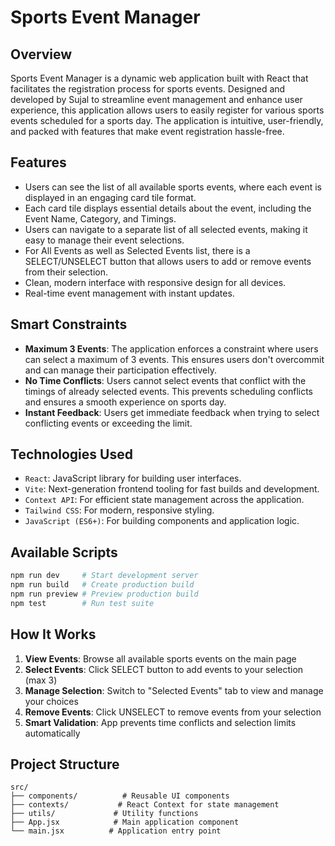 # Sports Event Manager

## Overview

 Sports Event Manager is a dynamic web application built with React that facilitates the registration process for sports events. Designed and developed by Sujal to streamline event management and enhance user experience, this application allows users to easily register for various sports events scheduled for a sports day. The application is intuitive, user-friendly, and packed with features that make event registration hassle-free.

## Features

-   Users can see the list of all available sports events, where each event is displayed in an engaging card tile format.
-   Each card tile displays essential details about the event, including the Event Name, Category, and Timings.
-   Users can navigate to a separate list of all selected events, making it easy to manage their event selections.
-   For All Events as well as Selected Events list, there is a SELECT/UNSELECT button that allows users to add or remove events from their selection.
-   Clean, modern interface with responsive design for all devices.
-   Real-time event management with instant updates.

## Smart Constraints

-   **Maximum 3 Events**: The application enforces a constraint where users can select a maximum of 3 events. This ensures users don't overcommit and can manage their participation effectively.
-   **No Time Conflicts**: Users cannot select events that conflict with the timings of already selected events. This prevents scheduling conflicts and ensures a smooth experience on sports day.
-   **Instant Feedback**: Users get immediate feedback when trying to select conflicting events or exceeding the limit.

## Technologies Used

-   `React`: JavaScript library for building user interfaces.
-   `Vite`: Next-generation frontend tooling for fast builds and development.
-   `Context API`: For efficient state management across the application.
-   `Tailwind CSS`: For modern, responsive styling.
-   `JavaScript (ES6+)`: For building components and application logic.

## Available Scripts

```sh
npm run dev     # Start development server
npm run build   # Create production build  
npm run preview # Preview production build
npm test        # Run test suite
```

## How It Works

1. **View Events**: Browse all available sports events on the main page
2. **Select Events**: Click SELECT button to add events to your selection (max 3)
3. **Manage Selection**: Switch to "Selected Events" tab to view and manage your choices
4. **Remove Events**: Click UNSELECT to remove events from your selection
5. **Smart Validation**: App prevents time conflicts and selection limits automatically

## Project Structure

```
src/
├── components/          # Reusable UI components
├── contexts/           # React Context for state management  
├── utils/             # Utility functions
├── App.jsx            # Main application component
└── main.jsx          # Application entry point
```


